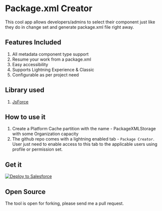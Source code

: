 # Package.xml Creator

This cool app allows developers/admins to select their component just like they do in change set and generate package.xml file right away.

## Features Included

1. All metadata component type support
2. Resume your work from a package.xml
3. Easy accessibility
4. Supports Lightning Experience & Classic
5. Configurable as per project need

## Library used
1. [JsForce](http://jsforce.github.io/jsforce/doc/Metadata.html)

## How to use it
1. Create a Platform Cache partition with the name - PackageXMLStorage with some Organization capacity
2. The github repo comes with a lightning enabled tab - `Package Creator`. User just need to enable access to this tab to the applicable users using profile or permission set.

## Get it
<a href="https://githubsfdeploy.herokuapp.com?owner=santanuhaldersfdc&repo=Package-XML-Creator&ref=master">
  <img alt="Deploy to Salesforce"
       src="https://raw.githubusercontent.com/afawcett/githubsfdeploy/master/deploy.png">
</a>

## Open Source
The tool is open for forking, please send me a pull request.
